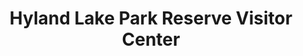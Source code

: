 ---
title: "Hyland Lake Park Reserve Visitor Center"
url: /bloomington/hyland-lake-park-reserve-visitor-center/
shop: Tickets
---